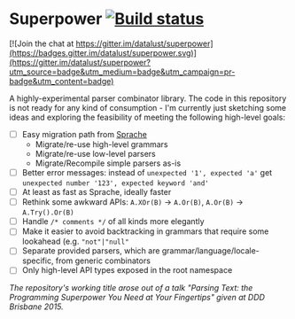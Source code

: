 # Superpower [![Build status](https://ci.appveyor.com/api/projects/status/366q7k3nv4fiuwuv?svg=true)](https://ci.appveyor.com/project/NicholasBlumhardt/superpower)

[![Join the chat at https://gitter.im/datalust/superpower](https://badges.gitter.im/datalust/superpower.svg)](https://gitter.im/datalust/superpower?utm_source=badge&utm_medium=badge&utm_campaign=pr-badge&utm_content=badge)

A highly-experimental parser combinator library. The code in this repository is not ready for any kind of consumption - I'm currently just sketching some ideas and exploring the feasibility of meeting the following high-level goals:

 * [ ] Easy migration path from [Sprache](https://github.com/Sprache/Sprache)
   - Migrate/re-use high-level grammars
   - Migrate/re-use low-level parsers
   - Migrate/Recompile simple parsers as-is
 * [ ] Better error messages: instead of `unexpected '1', expected 'a'` get `unexpected number '123', expected keyword 'and'`
 * [ ] At least as fast as Sprache, ideally faster
 * [ ] Rethink some awkward APIs: `A.XOr(B)` -> `A.Or(B)`, `A.Or(B)` -> `A.Try().Or(B)`
 * [ ] Handle `/* comments */` of all kinds more elegantly
 * [ ] Make it easier to avoid backtracking in grammars that require some lookahead (e.g. `"not"|"null"`
 * [ ] Separate provided parsers, which are grammar/language/locale-specific, from generic combinators
 * [ ] Only high-level API types exposed in the root namespace

_The repository's working title arose out of a talk "Parsing Text: the Programming Superpower You Need at Your Fingertips" given at DDD Brisbane 2015._

